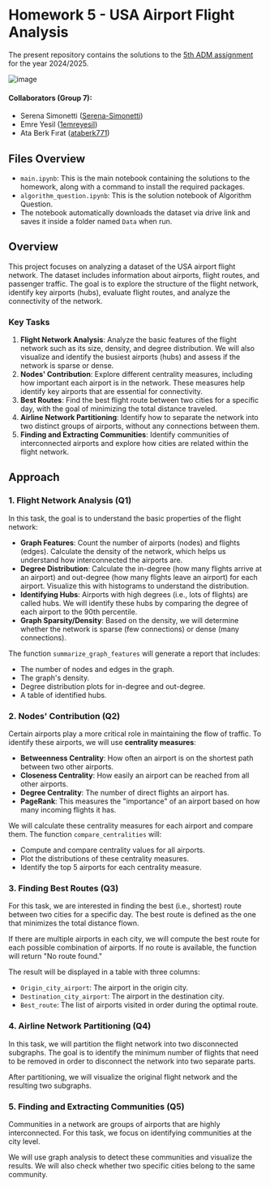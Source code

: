 # Homework 5 - USA Airport Flight Analysis
The present repository contains the solutions to the [5th ADM assignment]([https://github.com/Sapienza-University-Rome/ADM/tree/master/2024/Homework_5]) for the year 2024/2025.

![image](https://github.com/user-attachments/assets/c6a15fd6-fa91-4eba-a5d7-8d3f7a648c9d)

#### Collaborators (Group 7):
- Serena Simonetti ([Serena-Simonetti](https://github.com/Serena-Simonetti))
- Emre Yesil ([1emreyesil](https://github.com/1emreyesil))   
- Ata Berk Fırat ([ataberk771](https://github.com/ataberk771))  
  

## Files Overview
- `main.ipynb`: This is the main notebook containing the solutions to the homework, along with a command to install the required packages.
- `algorithm_question.ipynb`: This is the solution notebook of Algorithm Question.
- The notebook automatically downloads the dataset via drive link and saves it inside a folder named `Data` when run.

## Overview

This project focuses on analyzing a dataset of the USA airport flight network. The dataset includes information about airports, flight routes, and passenger traffic. The goal is to explore the structure of the flight network, identify key airports (hubs), evaluate flight routes, and analyze the connectivity of the network.

### Key Tasks

1. **Flight Network Analysis**: Analyze the basic features of the flight network such as its size, density, and degree distribution. We will also visualize and identify the busiest airports (hubs) and assess if the network is sparse or dense.
2. **Nodes' Contribution**: Explore different centrality measures, including how important each airport is in the network. These measures help identify key airports that are essential for connectivity.
3. **Best Routes**: Find the best flight route between two cities for a specific day, with the goal of minimizing the total distance traveled.
4. **Airline Network Partitioning**: Identify how to separate the network into two distinct groups of airports, without any connections between them.
5. **Finding and Extracting Communities**: Identify communities of interconnected airports and explore how cities are related within the flight network.

## Approach

### 1. Flight Network Analysis (Q1)

In this task, the goal is to understand the basic properties of the flight network:

- **Graph Features**: Count the number of airports (nodes) and flights (edges). Calculate the density of the network, which helps us understand how interconnected the airports are.
- **Degree Distribution**: Calculate the in-degree (how many flights arrive at an airport) and out-degree (how many flights leave an airport) for each airport. Visualize this with histograms to understand the distribution.
- **Identifying Hubs**: Airports with high degrees (i.e., lots of flights) are called hubs. We will identify these hubs by comparing the degree of each airport to the 90th percentile.
- **Graph Sparsity/Density**: Based on the density, we will determine whether the network is sparse (few connections) or dense (many connections).

The function `summarize_graph_features` will generate a report that includes:

- The number of nodes and edges in the graph.
- The graph's density.
- Degree distribution plots for in-degree and out-degree.
- A table of identified hubs.

### 2. Nodes' Contribution (Q2)

Certain airports play a more critical role in maintaining the flow of traffic. To identify these airports, we will use **centrality measures**:

- **Betweenness Centrality**: How often an airport is on the shortest path between two other airports.
- **Closeness Centrality**: How easily an airport can be reached from all other airports.
- **Degree Centrality**: The number of direct flights an airport has.
- **PageRank**: This measures the "importance" of an airport based on how many incoming flights it has.

We will calculate these centrality measures for each airport and compare them. The function `compare_centralities` will:

- Compute and compare centrality values for all airports.
- Plot the distributions of these centrality measures.
- Identify the top 5 airports for each centrality measure.

### 3. Finding Best Routes (Q3)

For this task, we are interested in finding the best (i.e., shortest) route between two cities for a specific day. The best route is defined as the one that minimizes the total distance flown.

If there are multiple airports in each city, we will compute the best route for each possible combination of airports. If no route is available, the function will return "No route found."

The result will be displayed in a table with three columns:

- `Origin_city_airport`: The airport in the origin city.
- `Destination_city_airport`: The airport in the destination city.
- `Best_route`: The list of airports visited in order during the optimal route.

### 4. Airline Network Partitioning (Q4)

In this task, we will partition the flight network into two disconnected subgraphs. The goal is to identify the minimum number of flights that need to be removed in order to disconnect the network into two separate parts.

After partitioning, we will visualize the original flight network and the resulting two subgraphs.

### 5. Finding and Extracting Communities (Q5)

Communities in a network are groups of airports that are highly interconnected. For this task, we focus on identifying communities at the city level.

We will use graph analysis to detect these communities and visualize the results. We will also check whether two specific cities belong to the same community.


